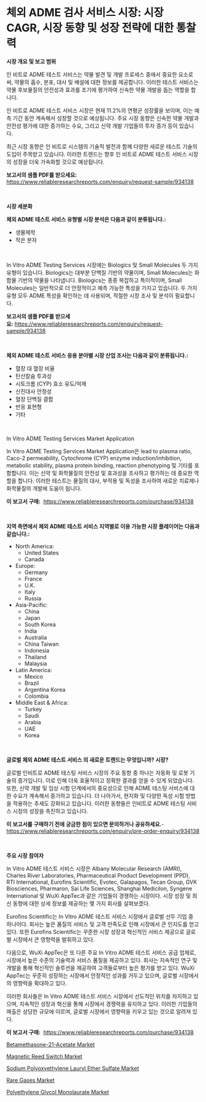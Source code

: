 <p><h1>체외 ADME 검사 서비스 시장: 시장 CAGR, 시장 동향 및 성장 전략에 대한 통찰력</h1></p><p><strong>시장 개요 및 보고 범위</strong></p>
<p><p>인 비트로 ADME 테스트 서비스는 약물 발견 및 개발 프로세스 중에서 중요한 요소로써, 약물의 흡수, 분포, 대사 및 배설에 대한 정보를 제공합니다. 이러한 테스트 서비스는 약물 후보물질의 안전성과 효과를 조기에 평가하여 신속한 약물 개발을 돕는 역할을 합니다.</p><p>인 비트로 ADME 테스트 서비스 시장은 현재 11.2%의 연평균 성장률을 보이며, 이는 예측 기간 동안 계속해서 성장할 것으로 예상됩니다. 주요 시장 동향은 신속한 약물 개발과 안전성 평가에 대한 증가하는 수요, 그리고 신약 개발 기업들의 투자 증가 등이 있습니다.</p><p>최근 시장 동향은 인 비트로 시스템의 기술적 발전과 함께 다양한 새로운 테스트 기술의 도입이 주목받고 있습니다. 이러한 트렌드는 향후 인 비트로 ADME 테스트 서비스 시장의 성장을 더욱 가속화할 것으로 예상됩니다.</p></p>
<p><strong>보고서의 샘플 PDF를 받으세요:</strong> <a href="https://www.reliableresearchreports.com/enquiry/request-sample/934138">https://www.reliableresearchreports.com/enquiry/request-sample/934138</a></p>
<p>&nbsp;</p>
<p><strong>시장 세분화</strong></p>
<p><strong>체외 ADME 테스트 서비스 유형별 시장 분석은 다음과 같이 분류됩니다.:</strong></p>
<p><ul><li>생물제학</li><li>작은 분자</li></ul></p>
<p>&nbsp;</p>
<p><p>In Vitro ADME Testing Services 시장에는 Biologics 및 Small Molecules 두 가지 유형이 있습니다. Biologics는 대부분 단백질 기반의 약물이며, Small Molecules는 화합물 기반의 약물을 나타냅니다. Biologics는 종종 복잡하고 특이적이며, Small Molecules는 일반적으로 더 안정적이고 예측 가능한 특성을 가지고 있습니다. 두 가지 유형 모두 ADME 특성을 확인하는 데 사용되며, 적절한 시장 조사 및 분석이 필요합니다.</p></p>
<p><strong>보고서의 샘플 PDF를 받으세요:</strong>&nbsp;<a href="https://www.reliableresearchreports.com/enquiry/request-sample/934138">https://www.reliableresearchreports.com/enquiry/request-sample/934138</a></p>
<p>&nbsp;</p>
<p><strong> 체외 ADME 테스트 서비스 응용 분야별 시장 산업 조사는 다음과 같이 분류됩니다.:</strong></p>
<p><ul><li>혈장 대 혈장 비율</li><li>탄산칼슘 투과성</li><li>시토크롬 (CYP) 효소 유도/억제</li><li>신진대사 안정성</li><li>혈장 단백질 결합</li><li>반응 표현형</li><li>기타</li></ul></p>
<p>&nbsp;</p>
<p><p>In Vitro ADME Testing Services Market Application</p><p>In Vitro ADME Testing Services Market Application은 lead to plasma ratio, Caco-2 permeability, Cytochrome (CYP) enzyme induction/inhibition, metabolic stability, plasma protein binding, reaction phenotyping 및 기타를 포함합니다. 이는 신약 및 화학물질의 안전성 및 효과성을 조사하고 평가하는 데 중요한 역할을 합니다. 이러한 테스트는 물질의 대사, 부작용 및 독성을 조사하여 새로운 치료제나 화학물질의 개발에 도움이 됩니다.</p></p>
<p><strong>이 보고서 구매:</strong>&nbsp; <a href="https://www.reliableresearchreports.com/purchase/934138">https://www.reliableresearchreports.com/purchase/934138</a></p>
<p>&nbsp;</p>
<p><strong>지역 측면에서 체외 ADME 테스트 서비스 지역별로 이용 가능한 시장 플레이어는 다음과 같습니다.:</strong></p>
<p><ul>
    <li>
        North America:
        <ul>
            <li>United States</li>
            <li>Canada</li>
        </ul>
    </li>
    <li>
        Europe:
        <ul>
            <li>Germany</li>
            <li>France</li>
            <li>U.K.</li>
            <li>Italy</li>
            <li>Russia</li>
        </ul>
    </li>
    <li>
        Asia-Pacific:
        <ul>
            <li>China</li>
            <li>Japan</li>
            <li>South Korea</li>
            <li>India</li>
            <li>Australia</li>
            <li>China Taiwan</li>
            <li>Indonesia</li>
            <li>Thailand</li>
            <li>Malaysia</li>
        </ul>
    </li>
    <li>
        Latin America:
        <ul>
            <li>Mexico</li>
            <li>Brazil</li>
            <li>Argentina Korea</li>
            <li>Colombia</li>
        </ul>
    </li>
    <li>
        Middle East & Africa:
        <ul>
            <li>Turkey</li>
            <li>Saudi</li>
            <li>Arabia</li>
            <li>UAE</li>
            <li>Korea</li>
        </ul>
    </li>
    </ul></p>
<p>&nbsp;</p>
<p><strong>글로벌 체외 ADME 테스트 서비스 의 새로운 트렌드는 무엇입니까? 시장?</strong></p>
<p><p>글로벌 인비트로 ADME 테스팅 서비스 시장의 주요 동향 중 하나는 자동화 및 로봇 기술의 증가입니다. 이로 인해 더욱 효율적이고 정확한 결과를 얻을 수 있게 되었습니다. 또한, 신약 개발 및 임상 시험 단계에서의 중요성으로 인해 ADME 테스팅 서비스에 대한 수요가 계속해서 증가하고 있습니다. 더 나아가서, 현지화 및 다양한 독성 시험 방법을 적용하는 추세도 강화되고 있습니다. 이러한 동향들은 인비트로 ADME 테스팅 서비스 시장의 성장을 촉진하고 있습니다.</p></p>
<p><strong>이 보고서를 구매하기 전에 궁금한 점이 있으면 문의하거나 공유하세요.</strong>- <a href="https://www.reliableresearchreports.com/enquiry/pre-order-enquiry/934138">https://www.reliableresearchreports.com/enquiry/pre-order-enquiry/934138</a></p>
<p>&nbsp;</p>
<p><strong>주요 시장 참여자</strong></p>
<p><p>In Vitro ADME 테스트 서비스 시장은 Albany Molecular Research (AMRI), Charles River Laboratories, Pharmaceutical Product Development (PPD), RTI International, Eurofins Scientific, Evotec, Galapagos, Tecan Group, GVK Biosciences, Pharmaron, Sai Life Sciences, Shanghai Medicilon, Syngene International 및 WuXi AppTec과 같은 기업들이 경쟁하는 시장이다. 시장 성장 및 최신 동향에 대한 상세 정보를 제공하는 몇 가지 회사를 살펴보겠다.</p><p>Eurofins Scientific는 In Vitro ADME 테스트 서비스 시장에서 글로벌 선두 기업 중 하나이다. 회사는 높은 품질의 서비스 및 고객 만족도로 인해 시장에서 큰 인지도를 얻고 있다. 또한 Eurofins Scientific는 꾸준한 시장 성장과 혁신적인 서비스 제공으로 글로벌 시장에서 큰 영향력을 발휘하고 있다.</p><p>다음으로, WuXi AppTec은 또 다른 주요 In Vitro ADME 테스트 서비스 공급 업체로, 시장에서 높은 수준의 기술력과 서비스 품질을 제공하고 있다. 회사는 지속적인 연구 및 개발을 통해 혁신적인 솔루션을 제공하여 고객들로부터 높은 평가를 받고 있다. WuXi AppTec는 꾸준히 성장하는 시장에서 안정적인 성과를 거두고 있으며, 글로벌 시장에서의 영향력을 확대하고 있다.</p><p>이러한 회사들은 In Vitro ADME 테스트 서비스 시장에서 선도적인 위치를 차지하고 있으며, 지속적인 성장과 혁신을 통해 시장에서 경쟁력을 유지하고 있다. 이러한 기업들의 매출은 상당한 규모에 이르며, 글로벌 시장에서 영향력을 키우고 있는 것으로 알려져 있다.</p></p>
<p><strong>이 보고서 구매:</strong>&nbsp;&nbsp;<a href="https://www.reliableresearchreports.com/purchase/934138">https://www.reliableresearchreports.com/purchase/934138</a></p>
<p><p><a href="https://automatic-knee-4c7.notion.site/Betamethasone-21-Acetate-Market-Size-Growing-and-Forecasted-for-period-from-2024-2031-and-provides-ff2156500cb3430cb3a3298ae2d62126">Betamethasone-21-Acetate Market</a></p><p><a href="https://view.publitas.com/reportprime-1/insights-into-magnetic-reed-switch-market-size-analysing-market-share-trends-and-growth-from-2024-to-2031/">Magnetic Reed Switch Market</a></p><p><a href="https://github.com/kathiaseamanalvaradovlprc2h/Market-Research-Report-List-1/blob/main/sodium-polyoxyethylene-lauryl-ether-sulfate-market.md">Sodium Polyoxyethylene Lauryl Ether Sulfate Market</a></p><p><a href="https://view.publitas.com/reportprime-1/rare-gases-market-size-evaluating-its-market-trends-growth-and-projections-2024-2031/">Rare Gases Market</a></p><p><a href="https://github.com/wusalecollins540tpqoz/Market-Research-Report-List-1/blob/main/polyethylene-glycol-monolaurate-market.md">Polyethylene Glycol Monolaurate Market</a></p></p>
